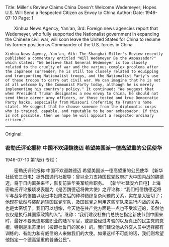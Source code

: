 Title: Miller's Review Claims China Doesn't Welcome Wedemeyer; Hopes U.S. Will Send a Respected Citizen as Envoy to China
Author:
Date: 1946-07-10
Page: 1

　　Xinhua News Agency, Yan'an, 3rd: Foreign news agencies report that Wedemeyer, who fully supported the Nationalist government in expanding the Chinese civil war, will soon leave the United States for China to resume his former position as Commander of the U.S. forces in China.
    
    Xinhua News Agency, Yan'an, 6th: The Shanghai Miller's Review recently published a commentary entitled "Will Wedemeyer Be the Ambassador?" which stated: "We believe that General Wedemeyer is too closely related to the cruelty of war and the various complex problems after the Japanese surrender; he is still too closely related to equipping and transporting Nationalist troops, and the Nationalist Party's use of these troops to carry out civil war. We can imagine that he is not at all welcome by the Communist Party today, although he is merely implementing his country's policy." It continued: "We suggest that when President Truman designates a new envoy to China, he should not send those career army officers, or those tested and true Democratic Party hacks, especially from Missouri (referring to Truman's home state). We suggest that he choose someone from the diplomatic corps who is trained, capable, and reputable to be our ambassador. If this is not possible, then we hope he will appoint a respected ordinary citizen."



<hr /> 

Original: 


### 密勒氏评论报称  中国不欢迎魏德迈  希望美国派一德高望重的公民使华

1946-07-10
第1版()
专栏：

　　密勒氏评论报称
    中国不欢迎魏德迈
    希望美国派一德高望重的公民使华
    【新华社延安三日电】据外国通讯社报导：曾以全力支持国民党政府扩大中国内战的魏德迈，将于日内离美来华，恢复前驻华美军统帅职务。
    【新华社延安六日电】上海密勒氏评论报顷发表题为《是否魏德迈将做大使》之评论称：“我们相信魏德迈将军与战争的惨酷以及日本投降之后的种种错综复杂问题的关系，实在是太密切了；他现在依然与装配运输国民党军队，及国民党之利用这些军队来进行内战的关系，也是太密切了。我们可以想像，今天他在共产党方面是一点也不受欢迎的，虽然他仅仅是执行其国家政策的人”。继称：“我们建议杜鲁门总统在指定新使节到中国来时，最好不要派遣那些职业的陆军军官，或那些经过考验的以及真正的民主党的党棍，特别是米苏里州（按即杜鲁门的家乡）的。我们建议他从外交人员中选择那有训练的、有能力和有威信的人来做我们的大使。如果这样不可能的话，我们则希望他指定一个德高望重的普通公民”。

